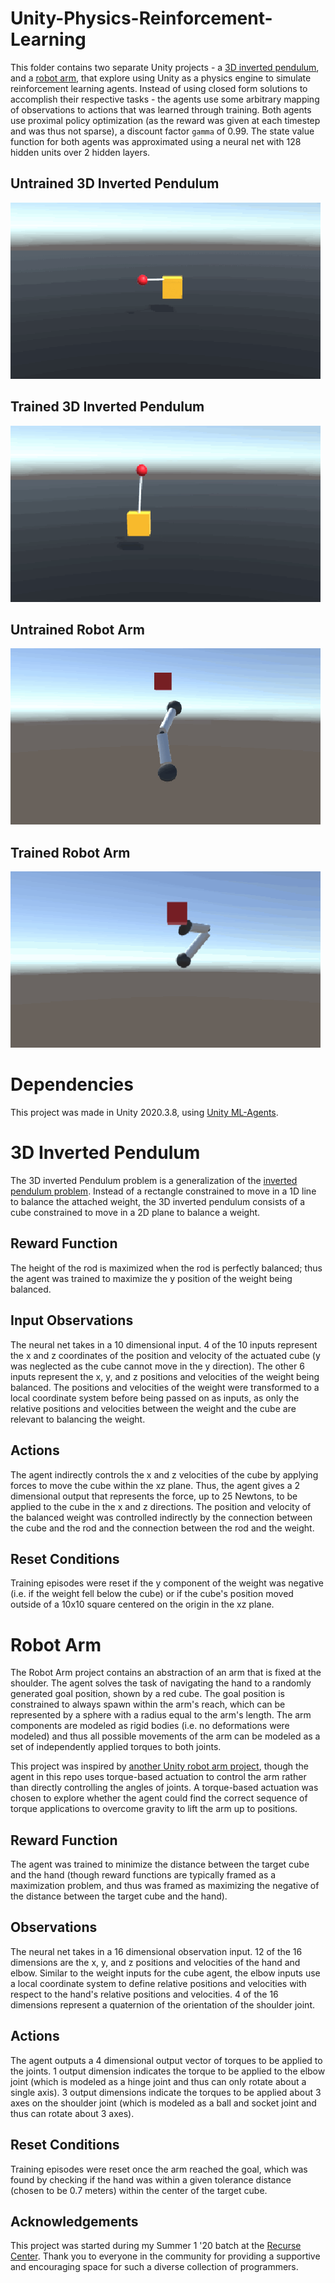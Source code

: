 # Unity-Physics-Reinforcement-Learning
This folder contains two separate Unity projects - a [3D inverted pendulum](#3d-inverted-pendulum), and a [robot arm](#robot-arm), that explore using Unity as a physics engine to simulate reinforcement learning agents. Instead of using closed form solutions to accomplish their respective tasks - the agents use some arbitrary mapping of observations to actions that was learned through training. Both agents use proximal policy optimization (as the reward was given at each timestep and was thus not sparse), a discount factor ```gamma``` of 0.99. The state value function for both agents was approximated using a neural net with 128 hidden units over 2 hidden layers. 

## Untrained 3D Inverted Pendulum
![](/GameGifs/2d_pendulum-untrained.gif)

## Trained 3D Inverted Pendulum
![](/GameGifs/2d_pendulum-trained.gif)
## Untrained Robot Arm
![](/GameGifs/robo_arm_untrained.gif)
## Trained Robot Arm
![](/GameGifs/robo_arm_trained.gif)
# Dependencies
This project was made in Unity 2020.3.8, using [Unity ML-Agents](https://unity.com/products/machine-learning-agents).

# 3D Inverted Pendulum
The 3D inverted Pendulum problem is a generalization of the [inverted pendulum problem](https://www.youtube.com/watch?v=ycsYhmwX9lM). Instead of a rectangle constrained to move in a 1D line to balance the attached weight, the 3D inverted pendulum consists of a cube constrained to move in a 2D plane to balance a weight. 


## Reward Function
The height of the rod is maximized when the rod is perfectly balanced; thus the agent was trained to maximize the y position of the weight being balanced. 
## Input Observations 
The neural net takes in a 10 dimensional input. 4 of the 10 inputs represent the x and z coordinates of the position and velocity of the actuated cube (y was neglected as the cube cannot move in the y direction). The other 6 inputs represent the x, y, and z positions and velocities of the weight being balanced. The positions and velocities of the weight were transformed to a local coordinate system before being passed on as inputs, as only the relative positions and velocities between the weight and the cube are relevant to balancing the weight. 
## Actions
The agent indirectly controls the x and z velocities of the cube by applying forces to move the cube within the xz plane. Thus, the agent gives a 2 dimensional output that represents the force, up to 25 Newtons, to be applied to the cube in the x and z directions.  The position and velocity of the balanced weight was controlled indirectly by the connection between the cube and the rod and the connection between the rod and the weight.
## Reset Conditions
Training episodes were reset if the y component of the weight was negative (i.e. if the weight fell below the cube) or if the cube's position moved outside of a 10x10 square centered on the origin in the xz plane. 

# Robot Arm
The Robot Arm project contains an abstraction of an arm that is fixed at the shoulder. The agent solves the task of navigating the hand to a randomly generated goal position, shown by a red cube.  The goal position is constrained to always spawn within the arm's reach, which can be represented by a sphere with a radius equal to the arm's length. The arm components are modeled as rigid bodies (i.e. no deformations were modeled) and thus all possible movements of the arm can be modeled as a set of independently applied torques to both joints.

This project was inspired by [another Unity robot arm project](https://www.youtube.com/watch?v=6_TdoIv1yzk&t=567s), though the agent in this repo uses torque-based actuation to control the arm rather than directly controlling the angles of joints. A torque-based actuation was chosen to explore whether the agent could find the correct sequence of torque applications to overcome gravity to lift the arm up to positions.

## Reward Function
The agent was trained to minimize the distance between the target cube and the hand (though reward functions are typically framed as a maximization problem, and thus was framed as maximizing the negative of the distance between the target cube and the hand). 
## Observations 
The neural net takes in a 16 dimensional observation input. 12 of the 16 dimensions are the x, y, and z positions and velocities of the hand and elbow. Similar to the weight inputs for the cube agent, the elbow inputs use a local coordinate system to define relative positions and velocities with respect to the hand's relative positions and velocities. 4 of the 16 dimensions represent a quaternion of the orientation of the shoulder joint. 
## Actions
The agent outputs a 4 dimensional output vector of torques to be applied to the joints. 1 output dimension indicates the torque to be applied to the elbow joint (which is modeled as a hinge joint and thus can only rotate about a single axis). 3 output dimensions indicate the torques to be applied about 3 axes on the shoulder joint (which is modeled as a ball and socket joint and thus can rotate about 3 axes). 
## Reset Conditions
Training episodes were reset once the arm reached the goal, which was found by checking if the hand was within a given tolerance distance (chosen to be 0.7 meters) within the center of the target cube.

## Acknowledgements 
This project was started during my Summer 1 '20 batch at the [Recurse Center](https://www.recurse.com). Thank you to everyone in the community for providing a supportive and encouraging space for such a diverse collection of programmers.
